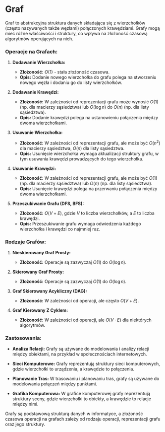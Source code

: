 # Graf

Graf to abstrakcyjna struktura danych składająca się z wierzchołków (często nazywanych także węzłami) połączonych krawędziami. Grafy mogą mieć różne właściwości i struktury, co wpływa na złożoność czasową algorytmów operujących na nich.

### Operacje na Grafach:

1. **Dodawanie Wierzchołka:**
   - **Złożoność:** $O(1)$ - stała złożoność czasowa.
   - **Opis:** Dodanie nowego wierzchołka do grafu polega na stworzeniu nowego węzła i dodaniu go do listy wierzchołków.

2. **Dodawanie Krawędzi:**
   - **Złożoność:** W zależności od reprezentacji grafu może wynosić $O(1)$ (np. dla macierzy sąsiedztwa) lub $O(\log n)$ do $O(n)$ (np. dla listy sąsiedztwa).
   - **Opis:** Dodanie krawędzi polega na ustanowieniu połączenia między dwoma wierzchołkami.

3. **Usuwanie Wierzchołka:**
   - **Złożoność:** W zależności od reprezentacji grafu, ale może być $O(n^2)$ dla macierzy sąsiedztwa, $O(n)$ dla listy sąsiedztwa.
   - **Opis:** Usunięcie wierzchołka wymaga aktualizacji struktury grafu, w tym usuwania krawędzi prowadzących do tego wierzchołka.

4. **Usuwanie Krawędzi:**
   - **Złożoność:** W zależności od reprezentacji grafu, ale może być $O(1)$ (np. dla macierzy sąsiedztwa) lub $O(n)$ (np. dla listy sąsiedztwa).
   - **Opis:** Usunięcie krawędzi polega na przerwaniu połączenia między dwoma wierzchołkami.

5. **Przeszukiwanie Grafu (DFS, BFS):**
   - **Złożoność:** $O(V + E)$, gdzie $V$ to liczba wierzchołków, a $E$ to liczba krawędzi.
   - **Opis:** Przeszukiwanie grafu wymaga odwiedzenia każdego wierzchołka i krawędzi co najmniej raz.

### Rodzaje Grafów:

1. **Nieskierowany Graf Prosty:**
   - **Złożoność:** Operacje są zazwyczaj $O(1)$ do $O(\log n)$.

2. **Skierowany Graf Prosty:**
   - **Złożoność:** Operacje są zazwyczaj $O(1)$ do $O(\log n)$.

3. **Graf Skierowany Acykliczny (DAG):**
   - **Złożoność:** W zależności od operacji, ale często $O(V + E)$.

4. **Graf Kierowany Z Cyklem:**
   - **Złożoność:** W zależności od operacji, ale $O(V \cdot E)$ dla niektórych algorytmów.

### Zastosowania:

- **Analiza Relacji:**
  Grafy są używane do modelowania i analizy relacji między obiektami, na przykład w społecznościach internetowych.

- **Sieci Komputerowe:**
  Grafy reprezentują struktury sieci komputerowych, gdzie wierzchołki to urządzenia, a krawędzie to połączenia.

- **Planowanie Tras:**
  W trasowaniu i planowaniu tras, grafy są używane do modelowania połączeń między punktami.

- **Grafika Komputerowa:**
  W grafice komputerowej grafy reprezentują struktury sceny, gdzie wierzchołki to obiekty, a krawędzie to relacje między nimi.

Grafy są podstawową strukturą danych w informatyce, a złożoność czasowa operacji na grafach zależy od rodzaju operacji, reprezentacji grafu oraz jego struktury.